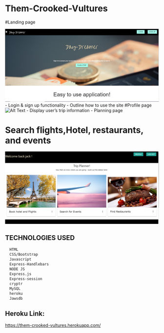 # Them-Crooked-Vultures

#Landing page
    
   ![Alt Text](https://github.com/etabdi/Them-crooked-vultures/blob/master/public/img/main.PNG)
    - Login & sign up functionality 
    - Outline how to use the site
#Profile page
   ![Alt Text](https://coding-bootcamp-fsf-prework.readthedocs-hosted.com/en/latest/modules/chapter4/)
     - Display user’s trip information
     - Planning page 
# Search flights,Hotel, restaurants, and events 
   ![Alt Text](https://github.com/etabdi/Them-crooked-vultures/blob/master/public/img/profile.PNG)




 ## TECHNOLOGIES USED

      HTML
      CSS/Bootstrap
      Javascript
      Express-Handlebars
      NODE JS   
      Express.js
      Express-session
      cryptr 
      MySQL 
      heroku
      Jawsdb      
    
## Heroku Link:
https://them-crooked-vultures.herokuapp.com/

